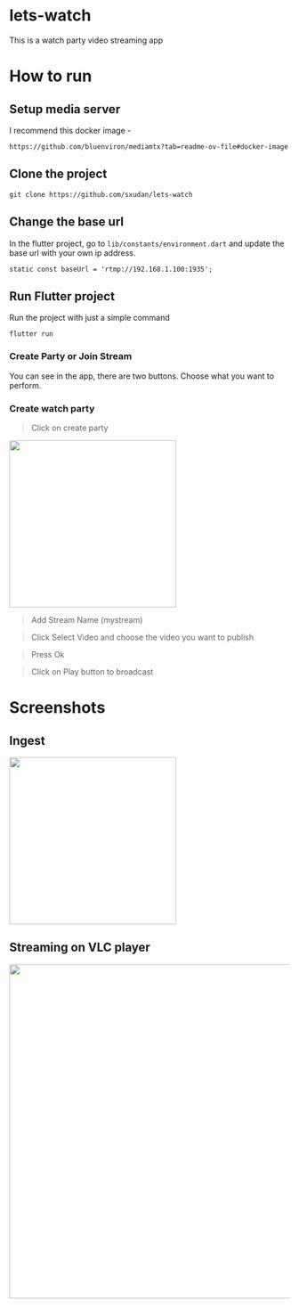 # lets-watch
This is a watch party video streaming app

# How to run 

## Setup media server

I recommend this docker image - 
```
https://github.com/bluenviron/mediamtx?tab=readme-ov-file#docker-image
```

## Clone the project

```
git clone https://github.com/sxudan/lets-watch
```

## Change the base url

In the flutter project, go to ```lib/constants/environment.dart``` and update the base url with your own ip address.

```
static const baseUrl = 'rtmp://192.168.1.100:1935';
```


## Run Flutter project

Run the project with just a simple command
```
flutter run
```

### Create Party or Join Stream

You can see in the app, there are two buttons. Choose what you want to perform. 

### Create watch party

> Click on create party
<img width=300 src="https://raw.githubusercontent.com/sxudan/lets-watch/main/create_party.jpeg"/>

> Add Stream Name (mystream)

> Click Select Video and choose the video you want to publish

> Press Ok

> Click on Play button to broadcast


# Screenshots

## Ingest
<img width=300 src="https://raw.githubusercontent.com/sxudan/lets-watch/main/IMG_1069.PNG"/>

## Streaming on VLC player
<img width=600 src="https://raw.githubusercontent.com/sxudan/lets-watch/main/Image2.png"/>
